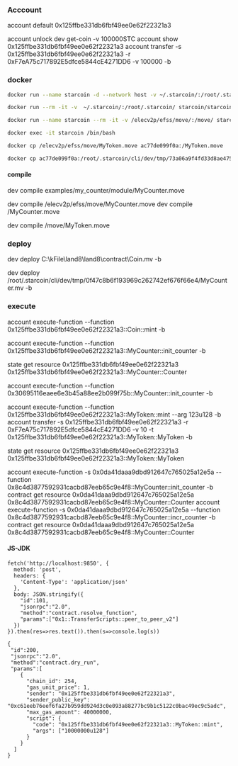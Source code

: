 ### Acccount

account default 0x125ffbe331db6fbf49ee0e62f22321a3

account unlock
dev get-coin -v 100000STC
account show 0x125ffbe331db6fbf49ee0e62f22321a3
account transfer -s 0x125ffbe331db6fbf49ee0e62f22321a3 -r 0xF7eA75c717892E5dfce5844cE4271DD6 -v 100000 -b

### docker

``` sh
docker run --name starcoin -d --network host -v ~/.starcoin/:/root/.starcoin/ starcoin/starcoin:latest /starcoin/starcoin -n main

docker run --rm -it -v  ~/.starcoin/:/root/.starcoin/ starcoin/starcoin:latest /starcoin/starcoin --connect /root/.starcoin/main/starcoin.ipc console

docker run --name starcoin --rm -it -v /elecv2p/efss/move/:/move/ starcoin/starcoin:latest /starcoin/starcoin -n dev console

docker exec -it starcoin /bin/bash

docker cp /elecv2p/efss/move/MyToken.move ac77de099f0a:/MyToken.move

docker cp ac77de099f0a:/root/.starcoin/cli/dev/tmp/73a06a9f4fd33d8ae47520e2e016730b/MyCounter.mv /elecv2p/efss/move/MyCounter2.mv
```

#### compile

dev compile examples/my_counter/module/MyCounter.move

dev compile /elecv2p/efss/move/MyCounter.move
dev compile /MyCounter.move

dev compile /move/MyToken.move

### deploy

dev deploy C:\\kFile\\land8\\land8\\contract\\Coin.mv -b

dev deploy /root/.starcoin/cli/dev/tmp/0f47c8b6f193969c262742ef676f66e4/MyCounter.mv -b

### execute

account execute-function --function 0x125ffbe331db6fbf49ee0e62f22321a3::Coin::mint -b

account execute-function --function 0x125ffbe331db6fbf49ee0e62f22321a3::MyCounter::init_counter -b

state get resource 0x125ffbe331db6fbf49ee0e62f22321a3 0x125ffbe331db6fbf49ee0e62f22321a3::MyCounter::Counter

account execute-function --function 0x30695116eaee6e3b45a88ee2b099f75b::MyCounter::init_counter -b

account execute-function --function 0x125ffbe331db6fbf49ee0e62f22321a3::MyToken::mint --arg 123u128 -b
account transfer -s 0x125ffbe331db6fbf49ee0e62f22321a3 -r 0xF7eA75c717892E5dfce5844cE4271DD6 -v 10 -t 0x125ffbe331db6fbf49ee0e62f22321a3::MyToken::MyToken -b

state get resource 0x125ffbe331db6fbf49ee0e62f22321a3 0x125ffbe331db6fbf49ee0e62f22321a3::MyToken::MyToken

account execute-function -s 0x0da41daaa9dbd912647c765025a12e5a --function 0x8c4d3877592931cacbd87eeb65c9e4f8::MyCounter::init_counter -b
contract get resource 0x0da41daaa9dbd912647c765025a12e5a 0x8c4d3877592931cacbd87eeb65c9e4f8::MyCounter::Counter
account execute-function -s 0x0da41daaa9dbd912647c765025a12e5a --function 0x8c4d3877592931cacbd87eeb65c9e4f8::MyCounter::incr_counter -b
contract get resource 0x0da41daaa9dbd912647c765025a12e5a 0x8c4d3877592931cacbd87eeb65c9e4f8::MyCounter::Counter

#### JS-JDK

``` JS
fetch('http://localhost:9850', {
  method: 'post',
  headers: {
    'Content-Type': 'application/json'
  },
  body: JSON.stringify({
    "id":101, 
    "jsonrpc":"2.0", 
    "method":"contract.resolve_function", 
    "params":["0x1::TransferScripts::peer_to_peer_v2"]
  })
}).then(res=>res.text()).then(s=>console.log(s))

{
 "id":200, 
 "jsonrpc":"2.0", 
 "method":"contract.dry_run", 
 "params":[
    {
      "chain_id": 254,
      "gas_unit_price": 1,
      "sender": "0x125ffbe331db6fbf49ee0e62f22321a3",
      "sender_public_key": "0xc61eeb76eef6fa27b959dd924d3c0e093a88277bc9b1c5122c0bac49ec9c5adc",
      "max_gas_amount": 40000000,
      "script": {
        "code": "0x125ffbe331db6fbf49ee0e62f22321a3::MyToken::mint", 
        "args": ["10000000u128"]
      }
    }
  ]
}
```